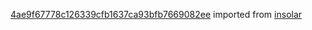 [4ae9f67778c126339cfb1637ca93bfb7669082ee](https://github.com/insolar/insolar/commit/4ae9f67778c126339cfb1637ca93bfb7669082ee) imported from [insolar](https://github.com/insolar/insolar)
